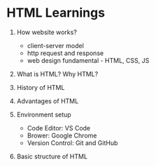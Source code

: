 # HTML Learnings

1. How website works?

    - client-server model
    - http request and response
    - web design fundamental - HTML, CSS, JS

2. What is HTML? Why HTML?
3. History of HTML
4. Advantages of HTML
5. Environment setup

    - Code Editor: VS Code
    - Brower: Google Chrome
    - Version Control: Git and GitHub

6. Basic structure of HTML

